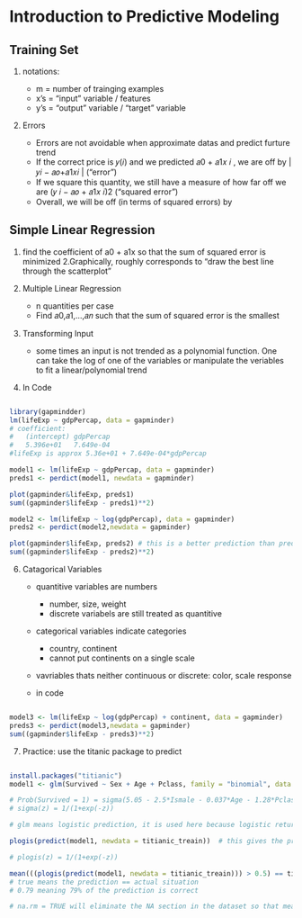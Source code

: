 # Introduction to Predictive Modeling 

## Training Set
1. notations:
    - m = number of trainging examples
    - x’s = “input” variable / features
    - y’s = “output” variable / “target” variable

2. Errors
    - Errors are not avoidable when approximate datas and predict furture trend
    - If the correct price is 𝑦(𝑖) and we predicted 𝑎0 + 𝑎1𝑥 𝑖 , we are off by |𝑦𝑖 − 𝑎𝑜+𝑎1𝑥𝑖 | (“error”)
    - If we square this quantity, we still have a measure of how far off we are (𝑦 𝑖 − 𝑎𝑜 + 𝑎1𝑥 𝑖)2 (“squared error”)
    - Overall, we will be off (in terms of squared errors) by 

## Simple Linear Regression
1. find the coefficient of a0 + a1x so that the sum of squared error is minimized
2.Graphically, roughly corresponds to “draw the best line through the scatterplot”

3. Multiple Linear Regression
    - n quantities per case
    - Find 𝑎0,𝑎1,...,𝑎𝑛 such that the sum of squared error is the smallest

4. Transforming Input
    - some times an input is not trended as a polynomial function. One can take the log of one of the variables or manipulate the veriables to fit a linear/polynomial trend
5. In Code
```R

library(gapmindder)
lm(lifeExp ~ gdpPercap, data = gapminder)
# coefficient:
#   (intercept) gdpPercap
#   5.396e+01   7.649e-04
#lifeExp is approx 5.36e+01 + 7.649e-04*gdpPercap

model1 <- lm(lifeExp ~ gdpPercap, data = gapminder)
preds1 <- perdict(model1, newdata = gapminder)

plot(gapminder&lifeExp, preds1)
sum((gapminder$lifeExp - preds1)**2)

model2 <- lm(lifeExp ~ log(gdpPercap), data = gapminder)
preds2 <- perdict(model2,newdata = gapminder)

plot(gapminder$lifeExp, preds2) # this is a better prediction than preds1
sum((gapminder$lifeExp - preds2)**2)

```

6. Catagorical Variables
    - quantitive variables are numbers
        - number, size, weight
        - discrete variabels are still treated as quantitive
    - categorical variables indicate categories
        - country, continent
        - cannot put continents on a single scale
    - vavriables thats neither continuous or discrete: color, scale response

    - in code
```R

model3 <- lm(lifeExp ~ log(gdpPercap) + continent, data = gapminder)
preds3 <- perdict(model3,newdata = gapminder)
sum((gapminder$lifeExp - preds3)**2)
```

7. Practice: use the titanic package to predict
```R

install.packages("titianic")
model1 <- glm(Survived ~ Sex + Age + Pclass, family = "binomial", data = titianic_train)

# Prob(Survived = 1) = sigma(5.05 - 2.5*Ismale - 0.037*Age - 1.28*Pclass)
# sigma(z) = 1/(1+exp(-z))

# glm means logistic prediction, it is used here because logistic returns a number bw 0 to 1

plogis(predict(model1, newdata = titianic_treain))  # this gives the prob for each one to survive

# plogis(z) = 1/(1+exp(-z))

mean(((plogis(predict(model1, newdata = titianic_treain))) > 0.5) == titanic_train$Survivied, na.rm = TRUE)
# true means the prediction == actual situation
# 0.79 meaning 79% of the prediction is correct 

# na.rm = TRUE will eliminate the NA section in the dataset so that mean can be calculated
```
